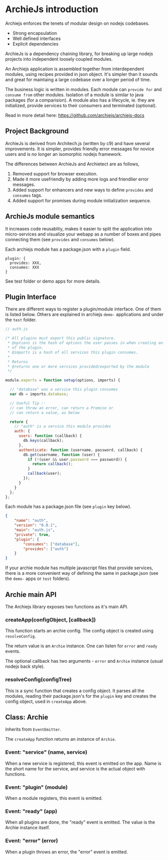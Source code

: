 # ArchieJs introduction

Archiejs enforces the tenets of modular design on nodejs codebases.

* Strong encapsulation
* Well defined interfaces
* Explicit dependencies

ArchieJs is a dependency chaining library, for breaking up large nodejs projects into independent loosely coupled modules. 

An Archiejs application is assembled together from interdependent modules, using recipes provided in json object. It's simpler than it sounds and great for maintaing a large codebase over a longer period of time.

The business logic is written in modules. Each module can `provide for` and `consume from` other modules. Isolation of a module is similar to java packages (for a comparision). A module also has a lifecycle, ie. they are initialized, provide services to their consumers and terminated (optional). 

Read in more detail here: https://github.com/archiejs/archiejs-docs


## Project Background

ArchieJs is derived from Architech.js (written by c9) and have several improvements. It is simpler,
provides friendly error messages for novice users and is no longer an isomorphic nodejs framework. 

The differences between ArchieJs and Archietect are as follows,

1. Removed support for browser execution.
2. Made it more usefriendly by adding more logs and friendlier error messages.
3. Added support for enhancers and new ways to define `provides` and `consumes` tags.
4. Added support for promises during module initialization sequence. 

## ArchieJs module semantics

It increases code reusablity, makes it easier to split the application 
into micro-services and visualize your webapp as a number of boxes and pipes 
connecting them (see `provides` and `consumes` below).

Each archiejs module has a package.json with a `plugin` field.

```
plugin: {
  provides: XXX,
  consumes: XXX
}
```

See test folder or demo apps for more details.


## Plugin Interface

There are different ways to register a plugin/module interface. One of them is listed
below. Others are explained in archiejs `demo-` applications and under the `test` folder.

```js
// auth.js

/* All plugins must export this public signature.
 * @options is the hash of options the user passes in when creating an instance
 * of the plugin.
 * @imports is a hash of all services this plugin consumes.
 *
 * Returns
 * @returns one or more services provided/exported by the module
 */

module.exports = function setup(options, imports) {

  // "database" was a service this plugin consumes
  var db = imports.database;

  // Useful Tip :-
  // can throw an error, can return a Promise or
  // can return a value, as below

  return {
    // "auth" is a service this module provides
    auth: {
      users: function (callback) {
        db.keys(callback);
      },
      authenticate: function (username, password, callback) {
        db.get(username, function (user) {
          if (!(user && user.password === password)) {
            return callback();
          }
          callback(user);
        });
      }
    }
  };
};
```

Each module has a package.json file (see `plugin` key below).

```json
{
    "name": "auth",
    "version": "0.0.1",
    "main": "auth.js",
    "private": true,
    "plugin": {
        "consumes": ["database"],
        "provides": ["auth"]
    }
}
```

If your archie module has multiple javascript files that provide services, there 
is a more convenient way of defining the same in package.json (see the `demo-` apps 
or `test` folders).

## Archie main API

The Archiejs library exposes two functions as it's main API.

### createApp(configObject, [callback])

This function starts an archie config. The config object is created using `resolveConfig`.

The return value is an `Archie` instance. One can listen for `error` and `ready` events.

The optional callback has two arguments - `error` and `Archie` instance (usual nodejs
back style).

### resolveConfig(configTree)

This is a sync function that creates a config object. It parses all the modules, reading
their package.json's for the `plugin` key and creates the config object, used in `createApp`
above. 


## Class: Archie

Inherits from `EventEmitter`.

The `createApp` function returns an instance of `Archie`.

### Event: "service" (name, service)

When a new service is registered, this event is emitted on the app. 
Name is the short name for the service, and service is the actual object with functions.

### Event: "plugin" (module)

When a module registers, this event is emitted.

### Event: "ready" (app)

When all plugins are done, the "ready" event is emitted.  The value is the Archie instance itself.

### Event: "error" (error)

When a plugin throws an error, the "error" event is emitted.

